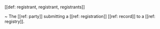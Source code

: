 [[def: registrant, registrant, registrants]]

~ The [[ref: party]] submitting a [[ref: registration]] [[ref: record]] to a [[ref: registry]].
